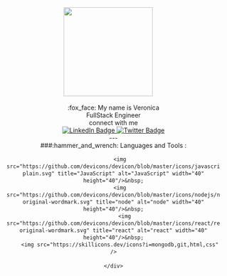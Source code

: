 <div id = "header" align = "center">
    <img src= "https://media.giphy.com/media/NgurY1o4z080Jfoyzw/giphy.gif" width="200" height="200">
     <ul style = "list-style-type: none"> 
         <li> :fox_face: My name is Veronica </li>
         <li> FullStack Engineer </li>
          <li> connect with me </li>
       </u>
  <div id ="badges" >
      <a href ="https://www.linkedin.com/in/veronica-palafox-4a53991b4/">
         <img src="https://img.shields.io/badge/LinkedIn-pink?style=for-the-badge&logo=linkedin&logoColor=white" alt="LinkedIn Badge">
      </a>
      <a href = "https://twitter.com/hufflepuffcodes">
        <img src= "https://img.shields.io/badge/Twitter-pink?style=for-the-badge&logo=twitter&logoColor=white" alt="Twitter Badge">
      </a>
      
  </div>
    ---
    <div>
    ###:hammer_and_wrench: Languages and Tools :

        <img src="https://github.com/devicons/devicon/blob/master/icons/javascript/javascript-plain.svg" title="JavaScript" alt="JavaScript" width="40" height="40"/>&nbsp;
        <img src="https://github.com/devicons/devicon/blob/master/icons/nodejs/nodejs-original-wordmark.svg" title="node" alt="node" width="40" height="40"/>&nbsp;
           <img src="https://github.com/devicons/devicon/blob/master/icons/react/react-original-wordmark.svg" title="react" alt="react" width="40" height="40"/>&nbsp;
        <img src="https://skillicons.dev/icons?i=mongodb,git,html,css" />
        
    </div>
</div>

